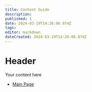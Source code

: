 ```yaml
---
title: Content Guide
description: 
published: 1
date: 2024-03-19T14:26:06.874Z
tags: 
editor: markdown
dateCreated: 2024-03-19T14:26:06.874Z
---
```


# Header
Your content here

- [Main Page](/home)